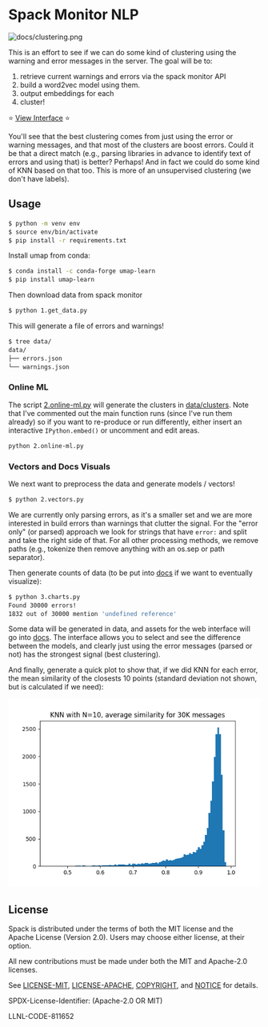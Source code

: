 # Spack Monitor NLP

![docs/clustering.png](docs/clustering.png)

This is an effort to see if we can do some kind of clustering using the warning and error messages in
the server. The goal will be to:

1. retrieve current warnings and errors via the spack monitor API
2. build a word2vec model using them.
3. output embeddings for each
4. cluster!

⭐️ [View Interface](https://buildsi.github.io/spack-monitor-nlp/) ⭐️

You'll see that the best clustering comes from just using the error or warning messages,
and that most of the clusters are boost errors. Could it be that a direct match (e.g.,
parsing libraries in advance to identify text of errors and using that) is better?
Perhaps! And in fact we could do some kind of KNN based on that too. This is more
of an unsupervised clustering (we don't have labels). 

## Usage

```bash
$ python -m venv env
$ source env/bin/activate
$ pip install -r requirements.txt
```

Install umap from conda:

```bash
$ conda install -c conda-forge umap-learn
$ pip install umap-learn
```

Then download data from spack monitor

```bash
$ python 1.get_data.py
```

This will generate a file of errors and warnings!

```bash
$ tree data/
data/
├── errors.json
└── warnings.json
```

### Online ML

The script [2.online-ml.py](2.online-ml.py) will generate the clusters in [data/clusters](data/clusters).
Note that I've commented out the main function runs (since I've run them already) so if you want to re-produce
or run differently, either insert an interactive `IPython.embed()` or uncomment and edit areas.

```bash
python 2.online-ml.py
```

### Vectors and Docs Visuals

We next want to preprocess the data and generate models / vectors!

```bash
$ python 2.vectors.py
```

We are currently only parsing errors, as it's a smaller set and we are more interested
in build errors than warnings that clutter the signal. For the "error only" (or parsed) approach
we look for strings that have `error:` and split and take the right side of that. For all other
processing methods, we remove paths (e.g., tokenize then remove anything with an os.sep or path separator).

Then generate counts of data (to be put into [docs](docs) if we want to eventually visualize):

```bash
$ python 3.charts.py
Found 30000 errors!
1832 out of 30000 mention 'undefined reference'
```

Some data will be generated in data, and assets for the web interface will go
into [docs](docs). The interface allows you to select and see the difference between
the models, and clearly just using the error messages (parsed or not) has the strongest signal (best clustering).

And finally, generate a quick plot to show that, if we did KNN for each error, the mean similarity
of the closests 10 points (standard deviation not shown, but is calculated if we need):

![data/means.png](data/means.png)
 

## License

Spack is distributed under the terms of both the MIT license and the
Apache License (Version 2.0). Users may choose either license, at their
option.

All new contributions must be made under both the MIT and Apache-2.0
licenses.

See [LICENSE-MIT](https://github.com/spack/spack/blob/develop/LICENSE-MIT),
[LICENSE-APACHE](https://github.com/spack/spack/blob/develop/LICENSE-APACHE),
[COPYRIGHT](https://github.com/spack/spack/blob/develop/COPYRIGHT), and
[NOTICE](https://github.com/spack/spack/blob/develop/NOTICE) for details.

SPDX-License-Identifier: (Apache-2.0 OR MIT)

LLNL-CODE-811652
